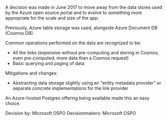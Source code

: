 A decision was made in June 2017 to move away from the data stores used
by the Azure open source portal and to evolve to something more appropriate
for the scale and size of the app.

Previously, Azure table storage was used, alongside Azure Document DB (Cosmos DB).

Common operations performed on the data are recognized to be:

- All the links (expensive without pre-computing and storing in Cosmos; even pre-computed, more data than a Cosmos request)
- Basic querying and paging of data

Mitigations and changes:

- Abstracting data storage slightly using an "entity metadata provider" or separate concrete implementations for the link provider

An Azure-hosted Postgres offering being available made this an easy choice.

Decision by: Microsoft OSPO
Decisionmakers: Microsoft OSPO

